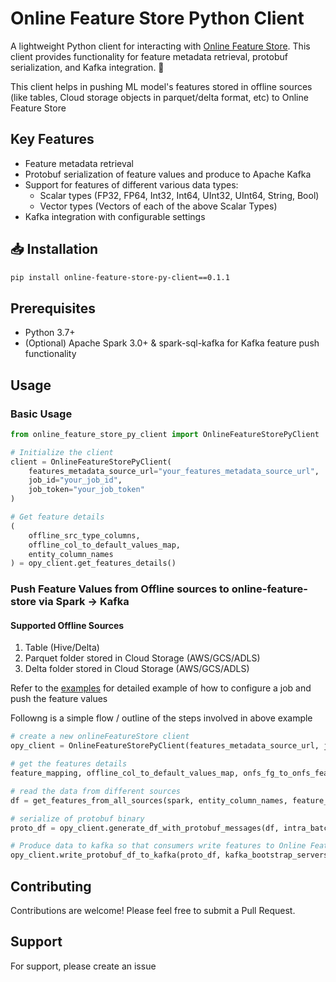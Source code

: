# Online Feature Store Python Client

A lightweight Python client for interacting with [Online Feature Store](https://github.com/Meesho/BharatMLStack/tree/main/online-feature-store). This client provides functionality for feature metadata retrieval, protobuf serialization, and Kafka integration. 🚀 

This client helps in pushing ML model's features stored in offline sources (like tables, Cloud storage objects in parquet/delta format, etc) to Online Feature Store

## Key Features

- Feature metadata retrieval
- Protobuf serialization of feature values and produce to Apache Kafka
- Support for features of different various data types:
  - Scalar types (FP32, FP64, Int32, Int64, UInt32, UInt64, String, Bool)
  - Vector types (Vectors of each of the above Scalar Types)
- Kafka integration with configurable settings

## 📥 Installation

```bash
pip install online-feature-store-py-client==0.1.1
```

## Prerequisites

- Python 3.7+
- (Optional) Apache Spark 3.0+ & spark-sql-kafka for Kafka feature push functionality

## Usage

### Basic Usage

```python
from online_feature_store_py_client import OnlineFeatureStorePyClient

# Initialize the client
client = OnlineFeatureStorePyClient(
    features_metadata_source_url="your_features_metadata_source_url",
    job_id="your_job_id",
    job_token="your_job_token"
)

# Get feature details
(
    offline_src_type_columns,
    offline_col_to_default_values_map,
    entity_column_names
) = opy_client.get_features_details()
```


### Push Feature Values from Offline sources to online-feature-store  via Spark -> Kafka

#### Supported Offline Sources
1. Table (Hive/Delta)
2. Parquet folder stored in Cloud Storage (AWS/GCS/ADLS)
3. Delta folder stored in Cloud Storage (AWS/GCS/ADLS)


Refer to the [examples](https://github.com/Meesho/BharatMLStack/tree/main/online-feature-store/examples/notebook) for detailed example of how to configure a job and push the feature values

Followng is a simple flow / outline of the steps involved in above example

```python
# create a new onlineFeatureStore client
opy_client = OnlineFeatureStorePyClient(features_metadata_source_url, job_id, job_token) 

# get the features details
feature_mapping, offline_col_to_default_values_map, onfs_fg_to_onfs_feat_map, onfs_fg_to_ofs_feat_map, fg_to_datatype_map, entity_label, entity_column_names = opy_client.get_features_details(fgs_to_consider)

# read the data from different sources
df = get_features_from_all_sources(spark, entity_column_names, feature_mapping, offline_col_to_default_values_map)

# serialize of protobuf binary
proto_df = opy_client.generate_df_with_protobuf_messages(df, intra_batch_size=20) 

# Produce data to kafka so that consumers write features to Online Feature Store
opy_client.write_protobuf_df_to_kafka(proto_df, kafka_bootstrap_servers, kafka_topic, additional_options)
```

## Contributing

Contributions are welcome! Please feel free to submit a Pull Request.

## Support

For support, please create an issue
